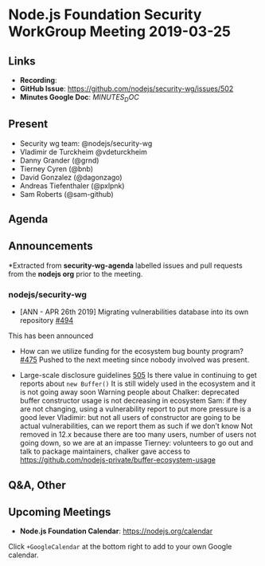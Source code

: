 # Node.js Foundation Security WorkGroup Meeting 2019-03-25

## Links

* **Recording**:
* **GitHub Issue**: https://github.com/nodejs/security-wg/issues/502
* **Minutes Google Doc**: $MINUTES_DOC$

## Present

* Security wg team: @nodejs/security-wg
* Vladimir de Turckheim @vdeturckheim
* Danny Grander (@grnd)
* Tierney Cyren (@bnb)
* David Gonzalez (@dagonzago)
* Andreas Tiefenthaler (@pxlpnk)
* Sam Roberts (@sam-github)


## Agenda

## Announcements

*Extracted from **security-wg-agenda** labelled issues and pull requests from the **nodejs org** prior to the meeting.

### nodejs/security-wg

* \[ANN - APR 26th 2019\] Migrating vulnerabilities database into its own repository [#494](https://github.com/nodejs/security-wg/issues/494)

This has been announced

* How can we utilize funding for the ecosystem bug bounty program? [#475](https://github.com/nodejs/security-wg/issues/475)
Pushed to the next meeting since nobody involved was present.

* Large-scale disclosure guidelines [505](https://github.com/nodejs/security-wg/issues/505)
Is there value in continuing to get reports about `new Buffer()`
It is still widely used in the ecosystem and it is not going away soon
Warning people about
Chalker: deprecated buffer constructor usage is not decreasing in ecosystem
Sam: if they are not changing, using a vulnerability report to put more pressure is a good lever
Vladimir: but not all users of constructor are going to be actual vulnerabilities, can we report them as such if we don’t know
Not removed in 12.x because there are too many users, number of users not going down, so we are at an impasse
Tierney: volunteers to go out and talk to package maintainers, chalker gave access to https://github.com/nodejs-private/buffer-ecosystem-usage




## Q&A, Other

## Upcoming Meetings

* **Node.js Foundation Calendar**: https://nodejs.org/calendar

Click `+GoogleCalendar` at the bottom right to add to your own Google calendar.


